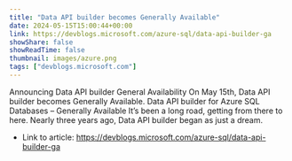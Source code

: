 ```yaml
---
title: "Data API builder becomes Generally Available"
date: 2024-05-15T15:00:44+00:00
link: https://devblogs.microsoft.com/azure-sql/data-api-builder-ga
showShare: false
showReadTime: false
thumbnail: images/azure.png
tags: ["devblogs.microsoft.com"]
---
```

Announcing Data API builder General Availability On May 15th, Data API builder becomes Generally Available. Data API builder for Azure SQL Databases – Generally Available It’s been a long road, getting from there to here. Nearly three years ago, Data API builder began as just a dream.

- Link to article: https://devblogs.microsoft.com/azure-sql/data-api-builder-ga